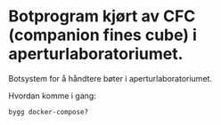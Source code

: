 # Botprogram kjørt av CFC (companion fines cube) i aperturlaboratoriumet.

Botsystem for å håndtere bøter i aperturlaboratoriumet.

Hvordan komme i gang:
```
bygg docker-compose?
```